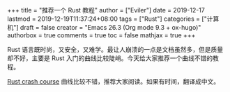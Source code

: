 +++
title = "推荐一个 Rust 教程"
author = ["Eviler"]
date = 2019-12-17
lastmod = 2019-12-19T11:37:24+08:00
tags = ["Rust"]
categories = ["计算机"]
draft = false
creator = "Emacs 26.3 (Org mode 9.3 + ox-hugo)"
authorbox = true
comments = true
toc = false
mathjax = true
+++

Rust 语言既时尚，又安全，又难学。最让人崩溃的一点是文档虽然多，但是质量却不好，主要是 Rust 入门的曲线比较陡峭。今天给大家推荐一个曲线不错的教程。

<!--more-->

[Rust crash course](https://www.snoyman.com/blog/2018/10/introducing-rust-crash-course) 曲线比较不错，推荐大家阅读。如果有时间，翻译成中文。
